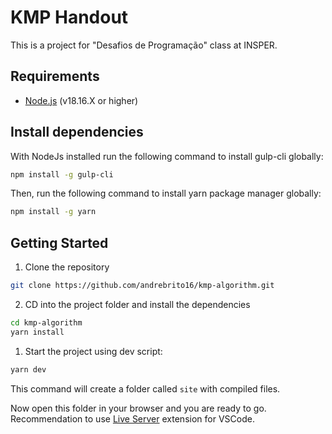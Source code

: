 # KMP Handout

This is a project for "Desafios de Programação" class at INSPER.

## Requirements
- [Node.js](https://nodejs.org/) (v18.16.X or higher)

## Install dependencies

With NodeJs installed run the following command to install gulp-cli globally:

```bash
npm install -g gulp-cli
```

Then, run the following command to install yarn package manager globally:

```bash
npm install -g yarn
```

## Getting Started

1. Clone the repository

```bash
git clone https://github.com/andrebrito16/kmp-algorithm.git
```
2. CD into the project folder and install the dependencies

```bash
cd kmp-algorithm
yarn install
```

1. Start the project using dev script:
  
  ```bash 
  yarn dev
```

This command will create a folder called `site` with compiled files.

Now open this folder in your browser and you are ready to go. Recommendation to use 
[Live Server](https://marketplace.visualstudio.com/items?itemName=ritwickdey.LiveServer) extension for VSCode.